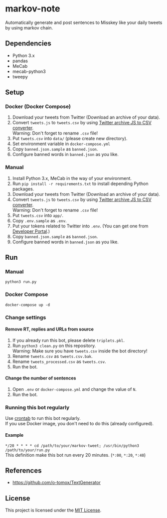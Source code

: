 # markov-note
Automatically generate and post sentences to Misskey like your daily tweets by using markov chain.

## Dependencies
- Python 3.x
- pandas
- MeCab
- mecab-python3
- tweepy

## Setup
### Docker (Docker Compose)
1. Download your tweets from Twitter (Download an archive of your data).
1. Convert `tweets.js` to `tweets.csv` by using [Twitter archive JS to CSV converter](http://tweetjstocsv.glitch.me/).  
Warning: Don't forget to rename `.csv` file!
1. Put `tweets.csv` into `data/` (please create new directory).
1. Set environment variable in `docker-compose.yml`
1. Copy `banned.json.sample` as `banned.json`.
1. Configure banned words in `banned.json` as you like.

### Manual
1. Install Python 3.x, MeCab in the way of your environment.
1. Run `pip install -r requirements.txt` to install depending Python packages.
1. Download your tweets from Twitter (Download an archive of your data).
1. Convert `tweets.js` to `tweets.csv` by using [Twitter archive JS to CSV converter](http://tweetjstocsv.glitch.me/).  
Warning: Don't forget to rename `.csv` file!
1. Put `tweets.csv` into `app/`.
1. Copy `.env.sample` as `.env`.
1. Put your tokens related to Twitter into `.env`. (You can get one from [Developer Portal](https://developer.twitter.com/en/portal/dashboard).)
1. Copy `banned.json.sample` as `banned.json`.
1. Configure banned words in `banned.json` as you like.

## Run
### Manual
```
python3 run.py
```
### Docker Compose
```
docker-compose up -d
```

### Change settings
#### Remove RT, replies and URLs from source
1. If you already run this bot, please delete `triplets.pkl`.
1. Run `python3 clean.py` on this repository.  
   Warning: Make sure you have `tweets.csv` inside the bot directory!
1. Rename `tweets.csv` as `tweets.csv.bak`.
1. Rename `tweets_processed.csv` as `tweets.csv`.
1. Run the bot.

#### Change the number of sentences
1. Open `.env` or `docker-compose.yml` and change the value of `N`.
1. Run the bot.

### Running this bot regularly
Use [crontab](https://linuxjm.osdn.jp/html/cron/man5/crontab.5.html) to run this bot regularly.\
If you use Docker image, you don't need to do this (already configured).
#### Example
`*/20 * * * * cd /path/to/your/markov-tweet; /usr/bin/python3 /path/to/your/run.py`  
This definition make this bot run every 20 minutes. (`*:00`, `*:20`, `*:40`)

## References
- https://github.com/o-tomox/TextGenerator

## License
This project is licensed under the [MIT License](https://opensource.org/licenses/MIT).
